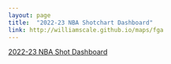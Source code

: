 ```yaml
---
layout: page
title:  "2022-23 NBA Shotchart Dashboard"
link: http://williamscale.github.io/maps/fga
---
```


[2022-23 NBA Shot Dashboard](https://calewilliams.shinyapps.io/FG_Dashboard/)
